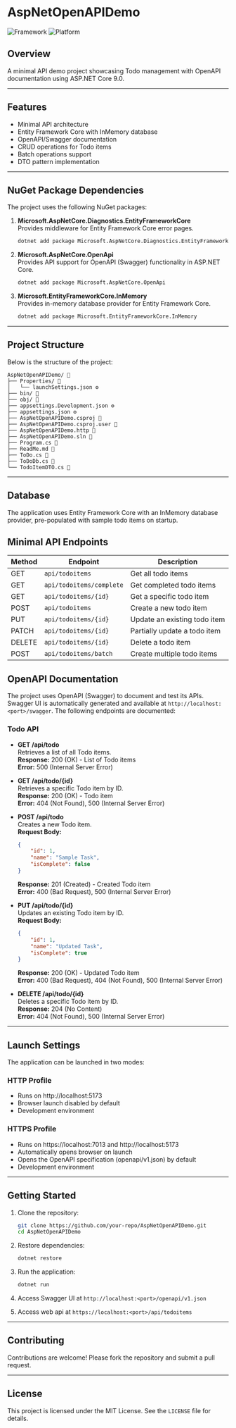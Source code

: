 # AspNetOpenAPIDemo

![Framework](https://img.shields.io/badge/Framework-.NET%209.0-purple?style=for-the-badge) 
![Platform](https://img.shields.io/badge/Platform-Windows%20%7C%20Linux%20%7C%20macOS-blue?style=for-the-badge)  

## Overview

A minimal API demo project showcasing Todo management with OpenAPI documentation using ASP.NET Core 9.0.

---
## Features

- Minimal API architecture
- Entity Framework Core with InMemory database
- OpenAPI/Swagger documentation
- CRUD operations for Todo items
- Batch operations support
- DTO pattern implementation

---

## NuGet Package Dependencies
The project uses the following NuGet packages:

1. **Microsoft.AspNetCore.Diagnostics.EntityFrameworkCore**  
    Provides middleware for Entity Framework Core error pages.  
    ```bash
    dotnet add package Microsoft.AspNetCore.Diagnostics.EntityFrameworkCore
    ```

2. **Microsoft.AspNetCore.OpenApi**  
    Provides API support for OpenAPI (Swagger) functionality in ASP.NET Core.  
    ```bash
    dotnet add package Microsoft.AspNetCore.OpenApi
    ```

3. **Microsoft.EntityFrameworkCore.InMemory**  
    Provides in-memory database provider for Entity Framework Core.  
    ```bash
    dotnet add package Microsoft.EntityFrameworkCore.InMemory
    ```

---

## Project Structure
Below is the structure of the project:

```
AspNetOpenAPIDemo/ 📁
├── Properties/ 📁
│   └── launchSettings.json ⚙️
├── bin/ 📁
├── obj/ 📁
├── appsettings.Development.json ⚙️
├── appsettings.json ⚙️
├── AspNetOpenAPIDemo.csproj 📄
├── AspNetOpenAPIDemo.csproj.user 📄
├── AspNetOpenAPIDemo.http 📄
├── AspNetOpenAPIDemo.sln 📄
├── Program.cs 📄
├── ReadMe.md 📄
├── ToDo.cs 📄
├── ToDoDb.cs 📄
└── TodoItemDTO.cs 📄
```
---


## Database

The application uses Entity Framework Core with an InMemory database provider, pre-populated with sample todo items on startup.

## Minimal API Endpoints

| Method | Endpoint | Description |
|--------|----------|-------------|
| GET | `api/todoitems` | Get all todo items |
| GET | `api/todoitems/complete` | Get completed todo items |
| GET | `api/todoitems/{id}` | Get a specific todo item |
| POST | `api/todoitems` | Create a new todo item |
| PUT | `api/todoitems/{id}` | Update an existing todo item |
| PATCH | `api/todoitems/{id}` | Partially update a todo item |
| DELETE | `api/todoitems/{id}` | Delete a todo item |
| POST | `api/todoitems/batch` | Create multiple todo items |


## OpenAPI Documentation
The project uses OpenAPI (Swagger) to document and test its APIs. Swagger UI is automatically generated and available at `http://localhost:<port>/swagger`. The following endpoints are documented:

### Todo API
- **GET /api/todo**  
    Retrieves a list of all Todo items.  
    **Response:** 200 (OK) - List of Todo items  
    **Error:** 500 (Internal Server Error)

- **GET /api/todo/{id}**  
    Retrieves a specific Todo item by ID.  
    **Response:** 200 (OK) - Todo item  
    **Error:** 404 (Not Found), 500 (Internal Server Error)

- **POST /api/todo**  
    Creates a new Todo item.  
    **Request Body:**  
    ```json
    {
        "id": 1,
        "name": "Sample Task",
        "isComplete": false
    }
    ```
    **Response:** 201 (Created) - Created Todo item  
    **Error:** 400 (Bad Request), 500 (Internal Server Error)

- **PUT /api/todo/{id}**  
    Updates an existing Todo item by ID.  
    **Request Body:**  
    ```json
    {
        "id": 1,
        "name": "Updated Task",
        "isComplete": true
    }
    ```
    **Response:** 200 (OK) - Updated Todo item  
    **Error:** 400 (Bad Request), 404 (Not Found), 500 (Internal Server Error)

- **DELETE /api/todo/{id}**  
    Deletes a specific Todo item by ID.  
    **Response:** 204 (No Content)  
    **Error:** 404 (Not Found), 500 (Internal Server Error)

---

## Launch Settings
The application can be launched in two modes:

### HTTP Profile
- Runs on http://localhost:5173
- Browser launch disabled by default
- Development environment

### HTTPS Profile
- Runs on https://localhost:7013 and http://localhost:5173
- Automatically opens browser on launch
- Opens the OpenAPI specification (openapi/v1.json) by default
- Development environment

---

## Getting Started
1. Clone the repository:
    ```bash
    git clone https://github.com/your-repo/AspNetOpenAPIDemo.git
    cd AspNetOpenAPIDemo
    ```

2. Restore dependencies:
    ```bash
    dotnet restore
    ```

3. Run the application:
    ```bash
    dotnet run
    ```

4. Access Swagger UI at `http://localhost:<port>/openapi/v1.json`
5. Access web api at `https://localhost:<port>/api/todoitems`
---

## Contributing
Contributions are welcome! Please fork the repository and submit a pull request.

---

## License
This project is licensed under the MIT License. See the `LICENSE` file for details.

